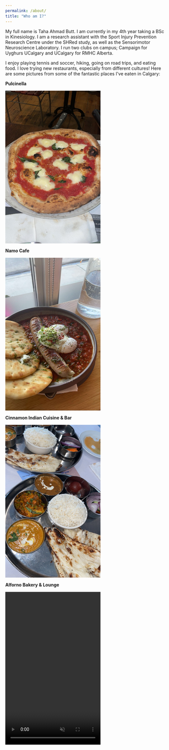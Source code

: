 ```yaml
---
permalink: /about/
title: "Who am I?"
---
```


My full name is Taha Ahmad Butt. I am currently in my 4th year taking a BSc in Kinesiology. I am a research assistant with the Sport Injury Prevention Research Centre under the SHRed study, as well as the Sensorimotor Neuroscience Laboratory. I run two clubs on campus; Campaign for Uyghurs UCalgary and UCalgary for RMHC Alberta.

I enjoy playing tennis and soccer, hiking, going on road trips, and eating food. I love trying new restaurants, especially from different cultures! Here are some pictures from some of the fantastic places I've eaten in Calgary:

<p><b>Pulcinella</b></p>

  <img src="https://github.com/tahab35/knes381final/blob/master/assets/images/IMG_3095.JPG?raw=true" width="300" height="480" align="center">

<p><b>Namo Cafe</b></p>

<img src="https://github.com/tahab35/knes381final/blob/master/assets/images/IMG_2049.JPG?raw=true" alt="Namo Cafe" width="300" height="480" align="center">

<p><b>Cinnamon Indian Cuisine & Bar</b></p>

<img src="https://github.com/tahab35/knes381final/blob/master/assets/images/IMG_1333.JPG?raw=true" alt="Cinnamon Indian Cuisine & Bar" width="300" height="480" align="center">

<p><b>Alforno Bakery & Lounge</b></p>

<video width="300" height="480" autoplay muted>
  <source src="https://user-images.githubusercontent.com/110136375/231244144-bd2bad01-d639-468b-93dd-d39a10bb9b52.mp4">

<p><b>Diwan Arabian Cuisine & Lounge</b></p>
  
<img src="https://github.com/tahab35/knes381final/blob/master/assets/images/IMG_3103.JPG?raw=true" width="300" height="480" align="center">
  
<p><b>Turca Turkish Cafe</b></p>
  
 <img src="https://github.com/tahab35/knes381final/blob/master/assets/images/IMG_3126.JPG?raw=true" alt="Turca Turkish Cafe" width="300" height="480" align="center"> 
